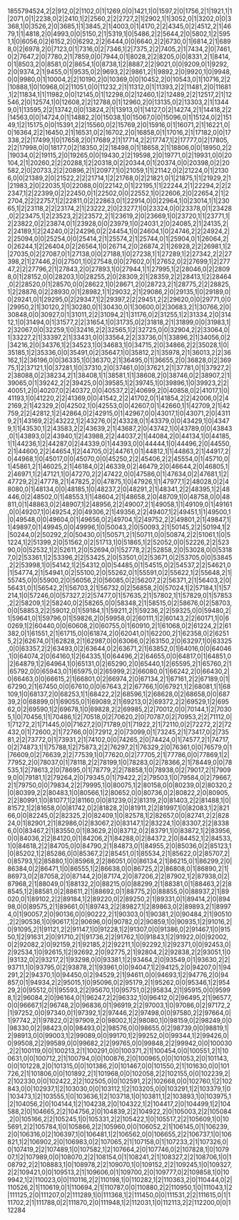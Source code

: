 1855794524,2|2|912,0|2|1102,0|1|1269,0|0|1421,1|0|1597,2|0|1756,2|1|1921,1|1|2071,0|1|2238,0|2|2410,1|2|2560,2|2|2727,2|1|2902,1|1|3052,0|1|3202,0|0|3368,1|0|3526,2|0|3685,1|1|3845,2|1|4003,0|1|4170,2|2|4345,0|2|4512,2|1|4679,1|1|4818,2|0|4993,0|0|5150,2|1|5319,1|0|5486,2|2|5644,2|0|5802,1|2|5951,1|0|6056,0|2|6152,2|0|6292,2|2|6444,0|0|6640,2|2|6730,0|1|6814,2|1|6898,0|2|6978,2|0|7123,0|1|7316,0|2|7346,1|2|7375,2|2|7405,2|1|7434,2|0|7461,0|2|7647,2|0|7780,2|1|7859,0|0|7944,0|1|8028,2|2|8205,0|0|8331,2|1|8414,0|1|8503,2|0|8581,0|2|8654,1|0|8738,1|2|8887,2|2|9021,0|0|9209,0|1|9292,2|0|9374,2|1|9455,0|1|9535,0|2|9693,2|2|9861,2|1|9892,2|0|9920,1|0|9948,0|0|9980,0|1|10004,2|2|10190,2|0|10369,0|0|10452,2|0|10543,0|1|10716,2|2|10888,1|0|10968,0|2|11051,0|0|11232,2|1|11312,0|1|11393,2|2|11481,2|0|11681,1|2|11834,1|1|11982,0|0|12145,0|1|12298,0|2|12460,1|2|12489,2|2|12517,2|1|12546,2|0|12574,1|0|12608,2|2|12788,0|1|12960,2|0|13135,0|2|13303,2|1|13449,0|1|13595,2|2|13742,0|0|13824,2|1|13913,0|1|14127,0|2|14274,2|1|14418,2|2|14563,0|0|14724,0|1|14882,2|0|15038,1|0|15067,0|0|15096,0|1|15124,0|2|15149,1|2|15175,0|0|15391,2|2|15560,0|2|15769,2|0|15916,0|1|16071,2|1|16221,0|0|16364,2|2|16450,2|1|16531,0|2|16702,2|0|16858,0|1|17016,2|1|17182,0|0|17338,2|2|17499,1|0|17658,2|0|17689,2|1|17714,2|2|17747,1|2|17777,0|2|17805,2|2|17998,0|0|18177,0|2|18350,2|2|18498,0|1|18658,2|1|18806,0|0|18950,2|2|19034,0|2|19115,2|0|19265,0|0|19430,2|2|19598,2|0|19771,0|2|19931,0|0|20104,2|1|20260,2|2|20288,1|2|20318,0|2|20344,0|1|20374,0|0|20398,0|2|20582,2|0|20733,2|2|20896,2|1|20977,1|0|21059,1|1|21142,0|2|21224,0|1|21306,0|0|21389,2|0|21522,2|2|21714,1|2|21768,0|2|21821,0|1|21875,1|1|21929,2|1|21983,2|0|22035,1|0|22088,0|0|22142,0|1|22195,1|1|22244,2|1|22294,2|2|22347,1|2|22399,0|2|22450,0|1|22502,0|0|22552,1|0|22606,2|0|22654,2|1|22704,2|2|22757,1|2|22811,0|2|22863,0|1|22914,0|0|22964,1|0|23014,1|1|23065,1|2|23118,2|2|23174,2|1|23222,2|0|23277,1|0|23324,0|0|23378,0|1|23428,0|2|23475,1|2|23523,2|2|23572,2|1|23619,2|0|23669,1|0|23720,1|1|23771,1|2|23822,0|2|23874,0|1|23928,0|0|23979,1|0|24031,2|0|24085,2|1|24135,2|2|24189,1|2|24240,0|2|24296,0|2|24454,1|0|24604,1|0|24746,2|2|24924,2|2|25094,0|0|25254,0|0|25414,2|1|25574,2|1|25744,0|1|25904,0|1|26064,2|0|26244,1|2|26404,0|2|26564,1|0|26714,2|0|26874,2|1|26928,2|2|26981,1|2|27035,0|2|27087,0|1|27138,0|0|27188,1|0|27238,1|1|27289,1|2|27342,2|2|27398,2|1|27446,2|0|27501,1|0|27548,0|0|27602,0|1|27652,0|2|27699,1|2|27747,2|2|27796,2|1|27843,2|0|27893,1|0|27944,1|1|27995,1|2|28046,0|2|28098,0|1|28152,0|0|28203,1|0|28255,2|0|28309,2|1|28359,2|2|28413,1|2|28464,0|2|28520,0|1|28570,0|0|28622,1|0|28671,2|0|28723,2|1|28775,2|2|28825,1|2|28876,0|2|28930,0|1|28982,1|1|29032,2|1|29086,2|0|29135,1|0|29189,0|0|29241,0|1|29295,0|2|29347,1|2|29397,2|2|29451,2|2|29620,0|0|29771,0|0|29950,2|1|30120,2|1|30280,0|1|30430,0|1|30600,0|2|30683,2|1|30766,2|0|30848,0|0|30927,0|1|31011,2|2|31094,2|1|31176,0|2|31255,1|2|31334,2|0|31412,1|0|31494,0|1|31577,2|2|31654,1|0|31735,0|2|31818,2|1|31899,0|0|31983,1|2|32067,0|0|32259,1|0|32416,2|2|32565,1|2|32725,0|0|32904,2|2|33064,0|1|33227,2|1|33397,2|1|33431,0|0|33564,2|2|33736,0|1|33896,2|1|34056,0|2|34216,2|0|34376,1|2|34523,1|0|34683,1|0|34715,2|0|34866,2|2|35028,1|0|35185,1|2|35336,0|0|35491,0|2|35647,1|0|35812,2|1|35978,2|1|36013,2|2|36162,1|2|36196,0|0|36335,1|0|36370,2|1|36495,0|1|36655,2|0|36828,0|2|36975,1|2|37121,1|0|37281,1|0|37310,2|0|37461,0|0|37621,2|1|37781,0|1|37927,2|2|38088,0|2|38234,2|1|38408,1|1|38581,1|1|38608,2|0|38746,0|2|38907,2|1|39065,0|1|39242,2|2|39425,0|0|39585,1|2|39745,1|0|39896,1|0|39923,2|2|40051,2|0|40207,0|2|40372,0|0|40537,2|2|40699,2|0|40858,0|2|41017,1|0|41193,1|0|41220,2|2|41369,0|0|41542,2|2|41702,0|1|41854,2|2|42006,0|2|42169,2|1|42329,2|0|42502,1|0|42553,0|0|42607,0|1|42660,1|1|42709,2|1|42759,2|2|42812,1|2|42864,0|2|42915,0|1|42967,0|0|43017,1|0|43071,2|0|43119,2|1|43169,2|2|43222,1|2|43276,0|2|43328,0|1|43379,0|0|43429,1|0|43479,1|1|43530,1|2|43583,2|2|43639,2|1|43687,2|0|43742,1|0|43789,0|0|43843,0|1|43893,0|2|43940,1|2|43988,2|2|44037,2|1|44084,2|0|44134,1|0|44185,1|1|44236,1|2|44287,0|2|44339,0|1|44393,0|0|44444,1|0|44496,2|0|44550,2|1|44600,2|2|44654,1|2|44705,0|2|44761,0|1|44812,1|1|44863,2|1|44917,2|0|44968,1|0|45017,0|0|45070,0|0|45250,2|2|45406,2|2|45554,0|1|45710,0|1|45861,2|1|46025,2|1|46184,0|2|46339,0|2|46479,2|0|46644,2|0|46805,1|2|46971,1|2|47121,1|0|47270,2|2|47422,0|0|47586,0|1|47634,0|2|47681,1|2|47729,2|2|47778,2|1|47825,2|0|47875,1|0|47926,1|1|47977,1|2|48028,0|2|48080,0|1|48134,0|0|48185,1|0|48237,2|0|48291,2|1|48341,2|2|48395,1|2|48446,0|2|48502,0|1|48553,1|1|48604,2|1|48658,2|0|48709,1|0|48758,0|0|48811,0|1|48863,0|2|48907,1|2|48956,2|2|49007,2|1|49058,1|1|49109,0|1|49161,0|0|49207,1|0|49254,2|0|49306,2|1|49356,2|2|49407,1|2|49451,1|1|49500,1|0|49548,0|0|49604,0|1|49656,0|2|49704,1|2|49752,2|2|49801,2|1|49847,1|1|49897,0|1|49945,0|0|49996,1|0|50043,2|0|50093,2|1|50145,2|2|50194,1|2|50244,0|2|50292,2|0|50430,0|1|50571,2|1|50711,0|0|50874,2|2|51061,1|0|51224,1|2|51399,2|0|51562,0|2|51713,1|0|51865,1|2|52052,0|0|52226,2|2|52390,0|0|52532,1|2|52611,2|0|52694,0|1|52778,2|2|52858,2|0|53028,0|0|53187,0|2|53361,1|2|53396,2|2|53425,2|0|53501,0|2|53671,0|2|53705,0|0|53845,2|2|53998,1|0|54142,1|2|54312,0|0|54485,0|1|54515,0|2|54537,2|2|54621,0|1|54774,2|1|54941,0|2|55100,2|0|55262,0|1|55591,0|2|55622,1|2|55648,2|1|55745,0|0|55900,2|0|56056,2|0|56085,0|2|56207,2|2|56371,2|1|56403,2|0|56431,0|1|56542,2|1|56703,2|1|56732,0|2|56858,2|0|57024,1|2|57184,1|1|57214,1|0|57246,0|0|57327,2|2|57477,0|1|57635,2|1|57802,1|1|57829,0|1|57853,2|2|58209,1|2|58240,0|2|58265,0|0|58348,2|1|58515,0|2|58676,0|2|58703,0|0|58853,2|2|59012,0|1|59184,1|1|59211,2|1|59236,2|2|59325,0|0|59480,2|1|59641,0|1|59796,0|1|59826,2|0|59958,0|2|60111,1|2|60143,2|2|60171,1|0|60269,1|2|60440,0|0|60608,2|0|60755,0|1|60910,2|1|61068,0|2|61224,2|2|61382,0|1|61551,2|1|61715,0|0|61874,2|0|62041,0|1|62200,2|1|62358,0|2|62515,2|2|62674,0|1|62828,2|1|62987,0|0|63066,0|2|63150,2|0|63297,1|0|63325,0|0|63357,2|2|63493,0|2|63644,0|2|63671,2|1|63852,0|1|64016,0|0|64046,1|0|64074,2|0|64160,1|2|64335,1|0|64496,2|2|64655,0|0|64817,0|1|64851,0|2|64879,1|2|64964,1|0|65131,0|2|65290,2|0|65440,1|2|65595,2|1|65760,2|1|65792,0|0|65943,0|1|65975,0|2|65999,2|2|66080,0|1|66242,2|0|66430,2|0|66463,0|0|66615,2|1|66801,0|2|66974,2|0|67134,2|1|67161,2|2|67189,0|1|67290,2|1|67450,0|0|67610,0|0|67643,2|2|67766,1|0|67921,1|2|68081,1|1|68109,1|0|68137,2|0|68253,1|1|68422,2|2|68596,1|2|68628,0|2|68658,0|0|68739,2|0|68899,0|1|69055,0|1|69089,2|1|69213,0|2|69372,2|2|69529,1|2|69562,0|2|69590,1|2|69678,1|0|69828,2|2|69985,2|2|70012,0|0|70144,1|2|70305,1|0|70456,1|1|70486,1|2|70518,0|2|70620,2|0|70787,0|2|70953,2|2|71112,0|1|71272,2|1|71445,0|0|71627,2|0|71789,0|1|71922,2|1|72110,0|2|72272,2|2|72432,0|1|72600,2|1|72766,0|0|72912,2|0|73099,0|1|73245,2|1|73417,0|2|73581,2|2|73772,0|1|73931,2|1|74102,0|0|74265,2|0|74424,0|1|74577,2|1|74717,0|2|74873,1|1|75788,1|2|75873,2|2|76297,2|1|76329,2|0|76361,0|0|76579,0|1|76609,0|2|76639,2|2|77539,1|0|77620,0|2|77705,2|1|77786,0|0|77869,1|2|77952,2|0|78037,0|1|78118,2|2|78199,1|0|78283,0|2|78366,2|1|78449,0|0|78535,1|2|78613,2|0|78695,0|1|78779,2|2|78858,1|0|78938,0|2|79017,2|1|79099,0|0|79181,1|2|79264,2|0|79345,0|1|79422,2|2|79503,1|0|79584,0|2|79667,2|1|79750,0|0|79834,2|2|79995,1|0|80075,1|2|80158,0|0|80239,0|2|80320,2|0|80399,2|2|80483,1|0|80566,1|2|80652,0|0|80736,0|2|80822,2|0|80905,2|2|80991,1|0|81077,1|2|81160,0|0|81239,0|2|81319,2|0|81403,2|2|81488,1|0|81572,1|2|81658,0|0|81742,0|2|81828,2|0|81911,2|2|81997,1|0|82083,1|2|82166,0|0|82245,0|2|82325,2|0|82409,1|0|82578,1|2|82657,0|0|82741,2|2|82824,0|1|82901,2|1|82986,0|2|83067,2|0|83147,1|2|83224,1|0|83307,2|2|83386,0|0|83467,2|1|83550,0|1|83629,2|0|83712,0|2|83791,1|0|83872,1|2|83956,0|0|84036,2|2|84120,0|1|84206,2|1|84288,0|2|84372,2|0|84452,1|2|84533,1|0|84618,2|2|84705,0|0|84790,2|1|84873,0|1|84955,2|0|85036,0|2|85123,1|0|85202,1|2|85286,0|0|85367,2|2|85451,0|1|85534,2|1|85622,0|2|85707,2|0|85793,1|2|85880,1|0|85968,2|2|86051,0|0|86134,2|1|86215,0|1|86299,2|0|86384,0|2|86471,1|0|86555,1|2|86638,0|0|86725,2|2|86808,0|1|86890,2|1|86973,0|2|87058,2|0|87144,2|0|87174,2|0|87206,2|2|87902,1|2|87938,0|2|87968,2|1|88049,0|1|88132,2|0|88215,0|0|88299,2|1|88381,0|1|88463,2|2|88545,1|2|88581,0|2|88611,2|1|88692,0|1|88775,2|0|88855,0|0|88937,2|1|89020,0|1|89102,2|2|89184,1|2|89220,0|2|89250,2|1|89331,0|1|89414,2|0|89498,0|0|89575,2|1|89661,0|1|89743,2|2|89827,1|2|89863,0|2|89893,2|1|89974,0|1|90057,2|0|90136,0|0|90222,2|1|90303,0|1|90381,2|0|90484,2|1|90510,2|2|90536,1|0|90617,1|2|90696,0|0|90782,0|2|90859,1|0|90935,1|2|91016,2|0|91095,2|1|91121,2|2|91147,1|0|91228,1|2|91307,0|0|91386,0|2|91467,1|0|91550,1|2|91631,2|0|91710,2|1|91736,2|2|91762,1|0|91843,1|2|91922,0|0|92002,0|2|92082,2|0|92159,2|1|92185,2|2|92211,1|0|92292,1|2|92371,0|0|92453,0|2|92534,1|0|92615,1|2|92692,2|0|92775,2|1|92804,2|2|92838,2|2|93051,1|0|93132,0|2|93217,2|1|93298,0|0|93381,1|2|93464,2|0|93549,0|1|93630,2|2|93711,1|0|93795,0|2|93878,2|1|93961,0|0|94047,1|2|94125,2|0|94207,0|1|94291,2|2|94370,1|0|94450,0|2|94529,2|1|94611,0|0|94693,1|2|94776,2|0|94857,0|1|94934,2|2|95015,1|0|95096,0|2|95179,2|1|95262,0|0|95346,1|2|95429,2|0|95512,0|1|95593,2|2|95670,1|0|95751,0|2|95834,2|1|95915,0|0|95998,1|2|96084,2|0|96164,0|1|96247,2|2|96332,1|0|96412,0|2|96495,2|1|96577,0|0|96667,1|2|96748,2|0|96836,0|1|96919,2|2|97003,1|0|97086,0|2|97172,2|1|97252,0|0|97340,0|1|97392,1|2|97446,2|2|97498,0|0|97580,2|2|97664,0|1|97742,2|1|97822,0|2|97909,2|0|98002,1|2|98080,1|0|98159,0|2|98249,0|0|98330,0|2|98423,0|0|98493,0|2|98576,0|0|98655,0|2|98739,0|0|98819,1|2|98913,0|0|99003,1|2|99089,0|0|99170,1|2|99252,0|0|99344,1|2|99426,0|0|99508,2|2|99589,0|0|99682,2|2|99765,0|0|99848,2|2|99942,0|0|100030,2|2|100119,0|0|100213,2|1|100291,0|0|100371,2|1|100454,0|0|100551,2|1|100631,0|0|100712,2|1|100794,0|0|100876,2|0|100965,0|0|101053,2|0|101143,0|0|101228,2|0|101315,0|0|101386,2|0|101467,0|0|101550,2|1|101630,0|0|101726,2|1|101806,0|0|101892,2|1|101968,0|0|102058,2|2|102155,0|0|102239,2|2|102330,0|0|102422,2|2|102505,0|0|102591,2|2|102668,0|0|102760,1|2|102843,0|0|102937,1|2|103030,0|0|103112,1|2|103205,0|0|103291,1|2|103379,1|0|103473,1|2|103555,1|0|103636,1|2|103718,1|0|103811,1|2|103893,1|0|103975,1|2|104056,2|0|104144,1|2|104238,2|0|104322,1|2|104417,2|0|104499,1|2|104588,2|0|104665,2|2|104756,2|0|104839,2|2|104922,2|0|105003,2|2|105084,2|0|105166,2|2|105245,1|0|105331,2|2|105422,1|0|105517,2|2|105609,1|0|105691,2|2|105784,1|0|105866,2|2|105960,0|0|106052,2|1|106145,0|1|106239,2|0|106316,0|2|106397,1|0|106481,1|2|106562,0|0|106655,2|2|106737,1|0|106821,1|2|106902,2|0|106983,0|2|107065,2|1|107158,0|1|107233,2|1|107326,0|0|107419,2|2|107489,1|0|107582,1|2|107664,2|0|107746,0|2|107828,1|0|107907,1|2|107989,0|0|108070,2|2|108154,0|1|108241,2|1|108327,2|2|108706,1|0|108792,2|2|108883,1|0|108978,2|2|109070,1|0|109152,2|2|109245,1|0|109327,2|2|109421,0|0|109513,2|1|109606,0|1|109700,2|0|109777,0|2|109858,1|0|109942,1|2|110023,0|0|110116,2|2|110198,1|0|110282,1|2|110363,2|0|110444,0|2|110526,2|1|110619,0|1|110694,2|1|110787,0|0|110880,2|2|110950,1|0|111043,1|2|111125,2|0|111207,0|2|111289,1|0|111368,1|2|111450,0|0|111531,2|2|111615,0|1|111702,2|1|111788,0|2|111870,2|0|111948,1|2|112031,1|0|112113,2|2|112200,0|0|112284
